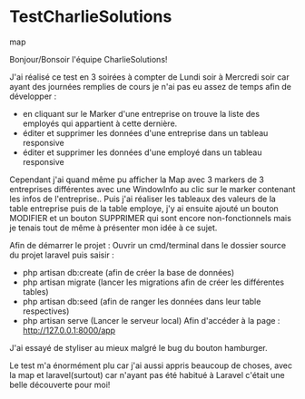 # TestCharlieSolutions
map

Bonjour/Bonsoir l'équipe CharlieSolutions!

J'ai réalisé ce test en 3 soirées à compter de Lundi soir à Mercredi soir car ayant des journées remplies de cours je n'ai pas eu assez de temps afin de développer :
- en cliquant sur le Marker d'une entreprise on trouve la liste des employés qui appartient à cette dernière.
- éditer et supprimer les données d'une entreprise dans un tableau responsive
- éditer et supprimer les données d'une employé dans un tableau responsive

Cependant j'ai quand même pu afficher la Map avec 3 markers de 3 entreprises différentes avec une WindowInfo au clic sur le marker contenant les infos de l'entreprise..
Puis j'ai réaliser les tableaux des valeurs de la table entreprise puis de la table employe, j'y ai ensuite ajouté un bouton MODIFIER et un bouton SUPPRIMER qui sont encore non-fonctionnels mais je tenais tout de même à présenter mon idée à ce sujet.


Afin de démarrer le projet : 
Ouvrir un cmd/terminal dans le dossier source du projet laravel puis saisir : 
  - php artisan db:create (afin de créer la base de données)
  - php artisan migrate (lancer les migrations afin de créer les différentes tables)  
  - php artisan db:seed (afin de ranger les données dans leur table respectives)
  - php artisan serve (Lancer le serveur local)
Afin d'accéder à la page : http://127.0.0.1:8000/app

J'ai essayé de styliser au mieux malgré le bug du bouton hamburger.

Le test m'a énormément plu car j'ai aussi appris beaucoup de choses, avec la map et laravel(surtout) car n'ayant pas été habitué à Laravel c'était une belle découverte pour moi!

